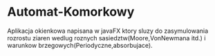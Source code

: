 # Automat-Komorkowy

Aplikacja okienkowa napisana w javaFX ktory sluzy do zasymulowania rozrostu ziaren wedlug roznych sasiedztw(Moore,VonNewmana itd.) i
warunkow brzegowych(Periodyczne,absorbujace).
